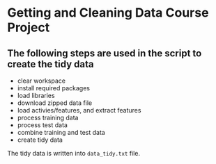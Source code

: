 # Getting and Cleaning Data Course Project

## The following steps are used in the script to create the tidy data

- clear workspace
- install required packages
- load libraries
- download zipped data file
- load activies/features, and extract features
- process training data
- process test data
- combine training and test data
- create tidy data

The tidy data is written into `data_tidy.txt` file.
